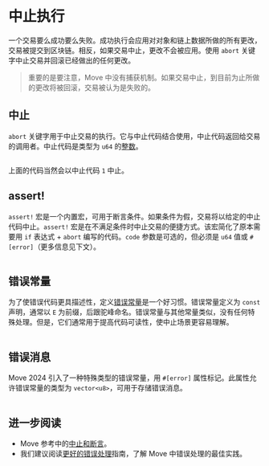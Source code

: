 # 中止执行

<!-- Consider "aborting execution" -->

<!--

Chapter: Basic Syntax
Goal: Introduce abort keyword and `assert!` macro.
Notes:
    - previous chapter mentions constants
    - error constants standard ECamelCase
    - `assert!` macro
    - asserts should go before the main logic
    - Move has no catch mechanism
    - abort codes are local to the module
    - there are no error messages emitted
    - error codes should handle all possible scenarios in this module

Links:
    - constants (previous section)
 -->

一个交易要么成功要么失败。成功执行会应用对对象和链上数据所做的所有更改，交易被提交到区块链。相反，如果交易中止，更改不会被应用。使用 `abort` 关键字中止交易并回滚已经做出的任何更改。

> 重要的是要注意，Move 中没有捕获机制。如果交易中止，到目前为止所做的更改将被回滚，交易被认为是失败的。

## 中止

`abort` 关键字用于中止交易的执行。它与中止代码结合使用，中止代码返回给交易的调用者。中止代码是类型为 `u64` 的[整数](./primitive-types)。

```move file=packages/samples/sources/move-basics/assert-and-abort.move anchor=abort

```

上面的代码当然会以中止代码 `1` 中止。

## assert!

`assert!` 宏是一个内置宏，可用于断言条件。如果条件为假，交易将以给定的中止代码中止。`assert!` 宏是在不满足条件时中止交易的便捷方式。该宏简化了原本需要用 `if` 表达式 + `abort` 编写的代码。`code` 参数是可选的，但必须是 `u64` 值或 `#[error]`（更多信息见下文）。

```move file=packages/samples/sources/move-basics/assert-and-abort.move anchor=assert

```

## 错误常量

为了使错误代码更具描述性，定义[错误常量](./constants)是一个好习惯。错误常量定义为 `const` 声明，通常以 `E` 为前缀，后跟驼峰命名。错误常量与其他常量类似，没有任何特殊处理。但是，它们通常用于提高代码可读性，使中止场景更容易理解。

```move file=packages/samples/sources/move-basics/assert-and-abort.move anchor=error_const

```

## 错误消息

Move 2024 引入了一种特殊类型的错误常量，用 `#[error]` 属性标记。此属性允许错误常量的类型为 `vector<u8>`，可用于存储错误消息。

```move file=packages/samples/sources/move-basics/assert-and-abort.move anchor=error_attribute

```

## 进一步阅读

- Move 参考中的[中止和断言](./../../reference/abort-and-assert)。
- 我们建议阅读[更好的错误处理](./../guides/better-error-handling)指南，了解 Move 中错误处理的最佳实践。